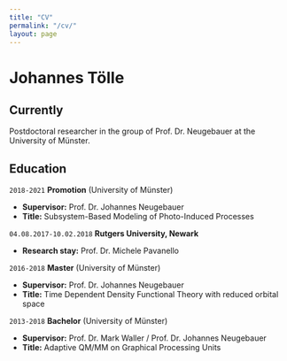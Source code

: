 ```yaml
---
title: "CV"
permalink: "/cv/"
layout: page
---
```


# Johannes Tölle

## **Currently**

Postdoctoral researcher in the group of Prof. Dr. Neugebauer at the University of Münster.


## **Education**

`2018-2021` __Promotion__ (University of Münster)

*   **Supervisor:** Prof. Dr. Johannes Neugebauer
*   **Title:** Subsystem-Based Modeling of Photo-Induced Processes

`04.08.2017-10.02.2018` __Rutgers University, Newark__

*   **Research stay:** Prof. Dr. Michele Pavanello

`2016-2018` __Master__ (University of Münster)

*  **Supervisor:** Prof. Dr. Johannes Neugebauer
*   **Title:** Time Dependent Density Functional Theory with reduced orbital space

`2013-2018` __Bachelor__ (University of Münster)

*  **Supervisor:** Prof. Dr. Mark Waller / Prof. Dr. Johannes Neugebauer
*   **Title:** Adaptive QM/MM on Graphical Processing Units




<!-- ### Footer

Last updated: May 2013 -->
